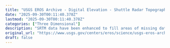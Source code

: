 ```yaml
---
title: "USGS EROS Archive - Digital Elevation - Shuttle Radar Topography Mission"
date: "2025-09-30T00:11:40.378Z"
lastmod: "2025-09-30T00:11:40.378Z"
categories: ["Three Dimensional"]
description: "SRTM data have been enhanced to fill areas of missing data to provide digital elevation data with a resolution of 1 arc-second for global coverage. "
original_url: "https://www.usgs.gov/centers/eros/science/usgs-eros-archive-digital-elevation-shuttle-radar-topography-mission-srtm-1#web-tools"
draft: false
---
```


